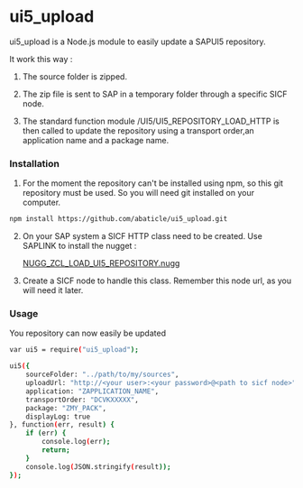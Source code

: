 # ui5_upload

ui5_upload is a Node.js module to easily update a SAPUI5 repository.

It work this way :

1. The source folder is zipped.

2. The zip file is sent to SAP in a temporary folder through a specific SICF node.

3. The standard function module /UI5/UI5_REPOSITORY_LOAD_HTTP is then called to update the repository using a transport order,an application name and a package name.

### Installation

1. For the moment the repository can't be installed using npm, so this git repository must be used. So you will need git installed on your computer.

```sh
npm install https://github.com/abaticle/ui5_upload.git
```

2. On your SAP system a SICF HTTP class need to be created. Use SAPLINK to install the nugget :


    [NUGG_ZCL_LOAD_UI5_REPOSITORY.nugg](ui5_upload/NUGG_ZCL_LOAD_UI5_REPOSITORY.nugg)

3. Create a SICF node to handle this class. Remember this node url, as you will need it later.

### Usage

You repository can now easily be updated 

```sh
var ui5 = require("ui5_upload");

ui5({
    sourceFolder: "../path/to/my/sources",
    uploadUrl: "http://<your user>:<your password>@<path to sicf node>",
    application: "ZAPPLICATION_NAME",
    transportOrder: "DCVKXXXXX",
    package: "ZMY_PACK",
    displayLog: true
}, function(err, result) {
    if (err) {
        console.log(err);
        return;
    }
    console.log(JSON.stringify(result));
});
```